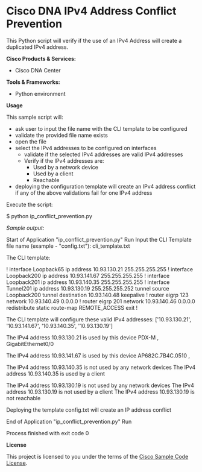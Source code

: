 # Cisco DNA IPv4 Address Conflict Prevention


This Python script will verify if the use of an IPv4 Address will create a duplicated IPv4 address.

**Cisco Products & Services:**

- Cisco DNA Center

**Tools & Frameworks:**

- Python environment

**Usage**

This sample script will:
 - ask user to input the file name with the CLI template to be configured
 - validate the provided file name exists
 - open the file
 - select the IPv4 addresses to be configured on interfaces
   - validate if the selected IPv4 addresses are valid IPv4 addresses
   - Verify if the IPv4 addresses are:
     - Used by a network device
     - Used by a client
     - Reachable
 - deploying the configuration template will create an IPv4 address conflict if any of the above validations fail for one IPv4 address

Execute the script:

$ python ip_conflict_prevention.py


*Sample output:*

Start of Application "ip_conflict_prevention.py" Run
Input the CLI Template file name (example - "config.txt"):   cli_template.txt

The CLI template:

!
interface Loopback65
 ip address 10.93.130.21 255.255.255.255
 !
interface Loopback200
 ip address 10.93.141.67 255.255.255.255
!
interface Loopback201
 ip address 10.93.140.35 255.255.255.255
!
interface Tunnel201
 ip address 10.93.130.19 255.255.255.252
 tunnel source Loopback200
 tunnel destination 10.93.140.48
 keepalive
!
router eigrp 123
 network 10.93.140.49 0.0.0.0
!
router eigrp 201
 network 10.93.140.46 0.0.0.0
 redistribute static route-map REMOTE_ACCESS
 exit
!

The CLI template will configure these valid IPv4 addresses:
['10.93.130.21', '10.93.141.67', '10.93.140.35', '10.93.130.19']

The IPv4 address  10.93.130.21  is used by this device  PDX-M ,  GigabitEthernet0/0

The IPv4 address  10.93.141.67  is used by this device  AP682C.7B4C.0510 ,  

The IPv4 address  10.93.140.35  is not used by any network devices
The IPv4 address  10.93.140.35  is used by a client

The IPv4 address  10.93.130.19  is not used by any network devices
The IPv4 address  10.93.130.19  is not used by a client
The IPv4 address  10.93.130.19  is not reachable

Deploying the template  config.txt  will create an IP address conflict


End of Application "ip_conflict_prevention.py" Run

Process finished with exit code 0


**License**

This project is licensed to you under the terms of the [Cisco Sample Code License](./LICENSE).
